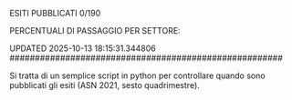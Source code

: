 ESITI PUBBLICATI 0/190 

PERCENTUALI DI PASSAGGIO PER SETTORE:

UPDATED 2025-10-13 18:15:31.344806
###################################################### 

Si tratta di un semplice script in python per controllare quando sono pubblicati gli esiti (ASN 2021, sesto quadrimestre).

